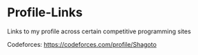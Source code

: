 # Profile-Links
Links to my profile across certain competitive programming sites


Codeforces: https://codeforces.com/profile/Shagoto
